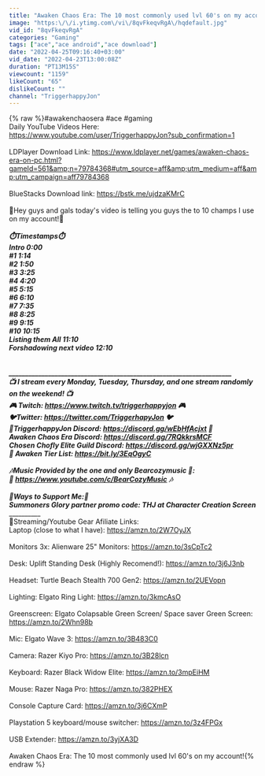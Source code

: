 ```yaml
---
title: "Awaken Chaos Era: The 10 most commonly used lvl 60's on my account!"
image: "https:\/\/i.ytimg.com\/vi\/8qvFkeqvRgA\/hqdefault.jpg"
vid_id: "8qvFkeqvRgA"
categories: "Gaming"
tags: ["ace","ace android","ace download"]
date: "2022-04-25T09:16:40+03:00"
vid_date: "2022-04-23T13:00:08Z"
duration: "PT13M15S"
viewcount: "1159"
likeCount: "65"
dislikeCount: ""
channel: "TriggerhappyJon"
---
```

{% raw %}#awakenchaosera #ace #gaming <br />Daily YouTube Videos Here: <a rel="nofollow" target="blank" href="https://www.youtube.com/user/TriggerhappyJon?sub_confirmation=1">https://www.youtube.com/user/TriggerhappyJon?sub_confirmation=1</a><br /><br />LDPlayer Download Link: <a rel="nofollow" target="blank" href="https://www.ldplayer.net/games/awaken-chaos-era-on-pc.html?gameId=561&amp;n=79784368#utm_source=aff&amp;utm_medium=aff&amp;utm_campaign=aff79784368">https://www.ldplayer.net/games/awaken-chaos-era-on-pc.html?gameId=561&amp;n=79784368#utm_source=aff&amp;utm_medium=aff&amp;utm_campaign=aff79784368</a><br /><br />BlueStacks Download link: <a rel="nofollow" target="blank" href="https://bstk.me/ujdzaKMrC">https://bstk.me/ujdzaKMrC</a><br /><br />📢Hey guys and gals today's video is telling you guys the to 10 champs I use on my account!📢<br />__________________________________________________________________________________<br />⏱️Timestamps⏱️<br />Intro 0:00<br />#1 1:14<br />#2 1:50<br />#3 3:25<br />#4 4:20<br />#5 5:15<br />#6 6:10<br />#7 7:35<br />#8 8:25<br />#9 9:15<br />#10 10:15<br />Listing them All 11:10<br />Forshadowing next video 12:10<br /><br /><br />____________________________________________________________________<br />📺 I stream every Monday, Tuesday, Thursday, and one stream randomly on the weekend! 📺 <br />🎮 Twitch: <a rel="nofollow" target="blank" href="https://www.twitch.tv/triggerhappyjon">https://www.twitch.tv/triggerhappyjon</a> 🎮<br />🐦Twitter: <a rel="nofollow" target="blank" href="https://twitter.com/TriggerhapyJon">https://twitter.com/TriggerhapyJon</a> 🐦<br />💬TriggerhappyJon Discord: <a rel="nofollow" target="blank" href="https://discord.gg/wEbHfAcjxt">https://discord.gg/wEbHfAcjxt</a> 💬<br />Awaken Chaos Era Discord: <a rel="nofollow" target="blank" href="https://discord.gg/7RQkkrsMCF">https://discord.gg/7RQkkrsMCF</a><br />Chosen Chofly Elite Guild Discord: <a rel="nofollow" target="blank" href="https://discord.gg/wjGXXNz5pr">https://discord.gg/wjGXXNz5pr</a><br />📄 Awaken Tier List: <a rel="nofollow" target="blank" href="https://bit.ly/3EqOgyC">https://bit.ly/3EqOgyC</a><br />_________________________________________________________________________<br />🎶Music Provided by the one and only Bearcozymusic 🎵:<br />🎵 <a rel="nofollow" target="blank" href="https://www.youtube.com/c/BearCozyMusic">https://www.youtube.com/c/BearCozyMusic</a> 🎶<br />________________________________________________________________________<br />💸Ways to Support Me:💸<br />Summoners Glory partner promo code: THJ at Character Creation Screen<br />_________________________________________________________________________<br />💸Streaming/Youtube Gear Afiliate Links:<br />Laptop (close to what I have): <a rel="nofollow" target="blank" href="https://amzn.to/2W7OyJX">https://amzn.to/2W7OyJX</a><br /><br />Monitors 3x: Alienware 25&quot; Monitors: <a rel="nofollow" target="blank" href="https://amzn.to/3sCpTc2">https://amzn.to/3sCpTc2</a><br /><br />Desk: Uplift Standing Desk   (Highly Recomend!): <a rel="nofollow" target="blank" href="https://amzn.to/3j6J3nb">https://amzn.to/3j6J3nb</a><br /><br />Headset: Turtle Beach Stealth 700 Gen2: <a rel="nofollow" target="blank" href="https://amzn.to/2UEVopn">https://amzn.to/2UEVopn</a><br /><br />Lighting: Elgato Ring Light: <a rel="nofollow" target="blank" href="https://amzn.to/3kmcAsO">https://amzn.to/3kmcAsO</a><br /><br />Greenscreen: Elgato Colapsable Green Screen/ Space saver Green Screen: <a rel="nofollow" target="blank" href="https://amzn.to/2Whn98b">https://amzn.to/2Whn98b</a><br /><br />Mic: Elgato Wave 3: <a rel="nofollow" target="blank" href="https://amzn.to/3B483C0">https://amzn.to/3B483C0</a><br /><br />Camera: Razer Kiyo Pro: <a rel="nofollow" target="blank" href="https://amzn.to/3B28lcn">https://amzn.to/3B28lcn</a><br /><br />Keyboard: Razer Black Widow Elite: <a rel="nofollow" target="blank" href="https://amzn.to/3mpEiHM">https://amzn.to/3mpEiHM</a><br /><br />Mouse: Razer Naga Pro: <a rel="nofollow" target="blank" href="https://amzn.to/382PHEX">https://amzn.to/382PHEX</a><br /><br />Console Capture Card: <a rel="nofollow" target="blank" href="https://amzn.to/3j6CXmP">https://amzn.to/3j6CXmP</a><br /><br />Playstation 5 keyboard/mouse switcher: <a rel="nofollow" target="blank" href="https://amzn.to/3z4FPGx">https://amzn.to/3z4FPGx</a><br /><br />USB Extender: <a rel="nofollow" target="blank" href="https://amzn.to/3yjXA3D">https://amzn.to/3yjXA3D</a><br /><br />Awaken Chaos Era: The 10 most commonly used lvl 60's on my account!{% endraw %}
